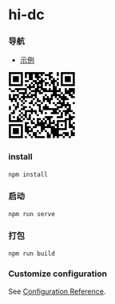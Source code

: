# hi-dc

### 导航
- [示例](http://140.143.193.163)

![示例二维码](./src/assets/ppp.png)
### install
```shell
npm install
```

### 启动
```shell
npm run serve
```

### 打包
```shell
npm run build
```


### Customize configuration
See [Configuration Reference](https://cli.vuejs.org/config/).
